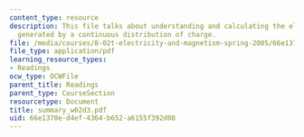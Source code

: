```yaml
---
content_type: resource
description: This file talks about understanding and calculating the electric field
  generated by a continuous distribution of charge.
file: /media/courses/8-02t-electricity-and-magnetism-spring-2005/66e1370ed4ef4364b652a6155f392d08_summary_w02d3.pdf
file_type: application/pdf
learning_resource_types:
- Readings
ocw_type: OCWFile
parent_title: Readings
parent_type: CourseSection
resourcetype: Document
title: summary_w02d3.pdf
uid: 66e1370e-d4ef-4364-b652-a6155f392d08
---
```

